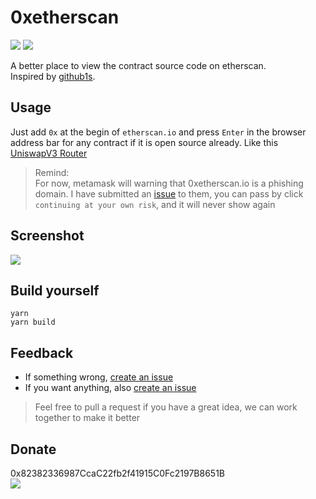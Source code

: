 # 0xetherscan

![](https://github.com/huazhouwang/0xetherscan/actions/workflows/test.yml/badge.svg)
![](https://github.com/huazhouwang/0xetherscan/actions/workflows/firebase-hosting.yml/badge.svg)

A better place to view the contract source code on etherscan.<br/>
Inspired by [github1s](https://github.com/conwnet/github1s).

## Usage

Just add `0x` at the begin of `etherscan.io` and press `Enter` in the browser address bar for any contract if it is open source already. Like this [UniswapV3 Router](https://0xetherscan.io/address/0xe592427a0aece92de3edee1f18e0157c05861564) <br/>

> Remind:<br/>
> For now, metamask will warning that 0xetherscan.io is a phishing domain. I have submitted an [issue](https://github.com/MetaMask/eth-phishing-detect/issues/6023) to them, you can pass by click `continuing at your own risk`, and it will never show again

## Screenshot

![](https://user-images.githubusercontent.com/9532423/143733209-a5933dfc-8df1-4556-93f8-c1604bc68059.png)

## Build yourself

```
yarn
yarn build
```

## Feedback

- If something wrong, [create an issue](https://github.com/huazhouwang/0xetherscan/issues/new/choose)
- If you want anything, also [create an issue](https://github.com/huazhouwang/0xetherscan/issues/new/choose)

> Feel free to pull a request if you have a great idea, we can work together to make it better

## Donate

0x82382336987CcaC22fb2f41915C0Fc2197B8651B <br/>
![](https://user-images.githubusercontent.com/9532423/143733890-fa342e39-5dd2-46cc-8f2b-e29d58aebf19.png)
